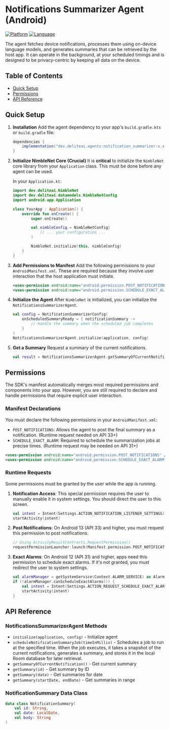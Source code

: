 # Notifications Summarizer Agent (Android)

[![Platform](https://img.shields.io/badge/platform-Android-green.svg)](https://www.android.com)
[![Language](https://img.shields.io/badge/language-Kotlin-orange.svg)](https://kotlinlang.org)

The agent fetches device notifications, processes them using on-device language models, and generates summaries that can be retrieved by the host app. 
It can operate in the background, at your scheduled timings and is designed to be privacy-centric by keeping all data on the device.

## Table of Contents
- [Quick Setup](#quick-setup)
- [Permissions](#permissions)
- [API Reference](#api-reference)

## Quick Setup

1.  **Installation**
    Add the agent dependency to your app's `build.gradle.kts` or `build.gradle` file:
    ```gradle
    dependencies {
        implementation("dev.deliteai.agents:notification_summarizer:x.x.x") 
    }
    ```

2.  **Initialize NimbleNet Core (Crucial)**
    It is **critical** to initialize the `NimbleNet` core library from your `Application` class. This must be done before any agent can be used.

    In your `Application.kt`:
    ```kotlin
    import dev.deliteai.NimbleNet
    import dev.deliteai.datamodels.NimbleNetConfig
    import android.app.Application

    class YourApp : Application() {
        override fun onCreate() {
            super.onCreate()

            val nimbleConfig = NimbleNetConfig(
                // ... your configuration ...
            )

            NimbleNet.initialize(this, nimbleConfig)
        }
    }
    ```

3.  **Add Permissions to Manifest**
    Add the following permissions to your `AndroidManifest.xml`. These are required because they involve user interaction that the host application must initiate.
    ```xml
    <uses-permission android:name="android.permission.POST_NOTIFICATIONS" />
    <uses-permission android:name="android.permission.SCHEDULE_EXACT_ALARM" />
    ```

4.  **Initialize the Agent**
    After `NimbleNet` is initialized, you can initialize the `NotificationsSummarizerAgent`.
    ```kotlin
    val config = NotificationSummarizerConfig(
        onScheduledSummaryReady = { notificationSummary ->
            // Handle the summary when the scheduled job completes
        }
    )
    NotificationsSummarizerAgent.initialize(application, config)
    ```

5.  **Get a Summary**
    Request a summary of the current notifications.
    ```kotlin
    val result = NotificationsSummarizerAgent.getSummaryOfCurrentNotification()
    ```

## Permissions

The SDK's manifest automatically merges most required permissions and components into your app. However, you are still required to declare and handle permissions that require explicit user interaction.

### Manifest Declarations
You must declare the following permissions in your `AndroidManifest.xml`:

-   `POST_NOTIFICATIONS`: Allows the agent to post the final summary as a notification. (Runtime request needed on API 33+)
-   `SCHEDULE_EXACT_ALARM`: Required to schedule the summarization jobs at precise times. (Runtime request may be needed on API 31+)

```xml
<uses-permission android:name="android.permission.POST_NOTIFICATIONS" />
<uses-permission android:name="android.permission.SCHEDULE_EXACT_ALARM" />
```

### Runtime Requests
Some permissions must be granted by the user while the app is running.

1.  **Notification Access**: This special permission requires the user to manually enable it in system settings. You should direct the user to this screen.
    ```kotlin
    val intent = Intent(Settings.ACTION_NOTIFICATION_LISTENER_SETTINGS)
    startActivity(intent)
    ```

2.  **Post Notifications**: On Android 13 (API 33) and higher, you must request this permission to post notifications.
    ```kotlin
    // Using ActivityResultContracts.RequestPermission()
    requestPermissionLauncher.launch(Manifest.permission.POST_NOTIFICATIONS)
    ```

3.  **Exact Alarms**: On Android 12 (API 31) and higher, apps need this permission to schedule exact alarms. If it's not granted, you must redirect the user to system settings.
    ```kotlin
    val alarmManager = getSystemService(Context.ALARM_SERVICE) as AlarmManager
    if (!alarmManager.canScheduleExactAlarms()) {
        val intent = Intent(Settings.ACTION_REQUEST_SCHEDULE_EXACT_ALARM)
        startActivity(intent)
    }
    ```

## API Reference

### NotificationsSummarizerAgent Methods
- `initialize(application, config)` - Initialize agent
- `scheduleNotificationSummaryJob(timeInMillis)` - Schedules a job to run at the specified time. When the job executes, it takes a snapshot of the current notifications, generates a summary, and stores it in the local Room database for later retrieval.
- `getSummaryOfCurrentNotification()` - Get current summary
- `getSummary(id)` - Get summary by ID
- `getSummary(date)` - Get summaries for date
- `getSummary(startDate, endDate)` - Get summaries in range

### NotificationSummary Data Class
```kotlin
data class NotificationSummary(
    val id: String,
    val date: LocalDate,
    val body: String
)
```